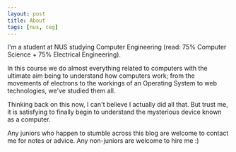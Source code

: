 ```yaml
---
layout: post
title: About
tags: [nus, ceg]
---
```

I'm a student at NUS studying Computer Engineering (read: 75% Computer Science + 75% Electrical Engineering).

In this course we do almost everything related to computers with the ultimate aim being to understand how computers work; from the movements of electrons to the workings of an Operating System to web technologies, we've studied them all.

Thinking back on this now, I can't believe I actually did all that. But trust me, it is satisfying to finally begin to understand the mysterious device known as a computer.

Any juniors who happen to stumble across this blog are welcome to contact me for notes or advice. Any non-juniors are welcome to hire me :)
